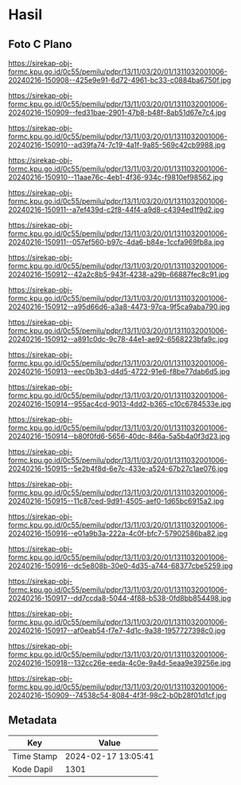 # Hasil

## Foto C Plano

https://sirekap-obj-formc.kpu.go.id/0c55/pemilu/pdpr/13/11/03/20/01/1311032001006-20240216-150908--425e9e91-6d72-4961-bc33-c0884ba6750f.jpg

https://sirekap-obj-formc.kpu.go.id/0c55/pemilu/pdpr/13/11/03/20/01/1311032001006-20240216-150909--fed31bae-2901-47b8-b48f-8ab51d67e7c4.jpg

https://sirekap-obj-formc.kpu.go.id/0c55/pemilu/pdpr/13/11/03/20/01/1311032001006-20240216-150910--ad39fa74-7c19-4a1f-9a85-569c42cb9988.jpg

https://sirekap-obj-formc.kpu.go.id/0c55/pemilu/pdpr/13/11/03/20/01/1311032001006-20240216-150910--11aae76c-4eb1-4f36-934c-f9810ef98562.jpg

https://sirekap-obj-formc.kpu.go.id/0c55/pemilu/pdpr/13/11/03/20/01/1311032001006-20240216-150911--a7ef439d-c2f8-44f4-a9d8-c4394ed1f9d2.jpg

https://sirekap-obj-formc.kpu.go.id/0c55/pemilu/pdpr/13/11/03/20/01/1311032001006-20240216-150911--057ef560-b97c-4da6-b84e-1ccfa969fb8a.jpg

https://sirekap-obj-formc.kpu.go.id/0c55/pemilu/pdpr/13/11/03/20/01/1311032001006-20240216-150912--42a2c8b5-943f-4238-a29b-66887fec8c91.jpg

https://sirekap-obj-formc.kpu.go.id/0c55/pemilu/pdpr/13/11/03/20/01/1311032001006-20240216-150912--a95d66d6-a3a8-4473-97ca-9f5ca9aba790.jpg

https://sirekap-obj-formc.kpu.go.id/0c55/pemilu/pdpr/13/11/03/20/01/1311032001006-20240216-150912--a891c0dc-9c78-44e1-ae92-6568223bfa9c.jpg

https://sirekap-obj-formc.kpu.go.id/0c55/pemilu/pdpr/13/11/03/20/01/1311032001006-20240216-150913--eec0b3b3-d4d5-4722-91e6-f8be77dab6d5.jpg

https://sirekap-obj-formc.kpu.go.id/0c55/pemilu/pdpr/13/11/03/20/01/1311032001006-20240216-150914--955ac4cd-9013-4dd2-b365-c10c6784533e.jpg

https://sirekap-obj-formc.kpu.go.id/0c55/pemilu/pdpr/13/11/03/20/01/1311032001006-20240216-150914--b80f0fd6-5656-40dc-846a-5a5b4a0f3d23.jpg

https://sirekap-obj-formc.kpu.go.id/0c55/pemilu/pdpr/13/11/03/20/01/1311032001006-20240216-150915--5e2b4f8d-6e7c-433e-a524-67b27c1ae076.jpg

https://sirekap-obj-formc.kpu.go.id/0c55/pemilu/pdpr/13/11/03/20/01/1311032001006-20240216-150915--11c87ced-9d91-4505-aef0-1d65bc6915a2.jpg

https://sirekap-obj-formc.kpu.go.id/0c55/pemilu/pdpr/13/11/03/20/01/1311032001006-20240216-150916--e01a9b3a-222a-4c0f-bfc7-57902586ba82.jpg

https://sirekap-obj-formc.kpu.go.id/0c55/pemilu/pdpr/13/11/03/20/01/1311032001006-20240216-150916--dc5e808b-30e0-4d35-a744-68377cbe5259.jpg

https://sirekap-obj-formc.kpu.go.id/0c55/pemilu/pdpr/13/11/03/20/01/1311032001006-20240216-150917--dd7ccda8-5044-4f88-b538-0fd8bb854498.jpg

https://sirekap-obj-formc.kpu.go.id/0c55/pemilu/pdpr/13/11/03/20/01/1311032001006-20240216-150917--af0eab54-f7e7-4d1c-9a38-1957727398c0.jpg

https://sirekap-obj-formc.kpu.go.id/0c55/pemilu/pdpr/13/11/03/20/01/1311032001006-20240216-150918--132cc26e-eeda-4c0e-9a4d-5eaa9e39256e.jpg

https://sirekap-obj-formc.kpu.go.id/0c55/pemilu/pdpr/13/11/03/20/01/1311032001006-20240216-150909--74538c54-8084-4f3f-98c2-b0b28f01d1cf.jpg


## Metadata

| Key        | Value               |
| ---------- | ------------------- |
| Time Stamp | 2024-02-17 13:05:41 |
| Kode Dapil | 1301                |



